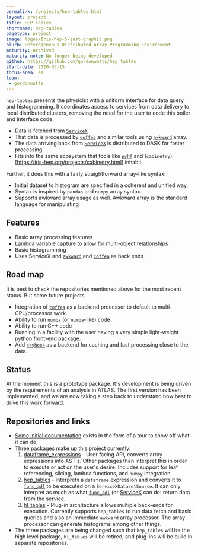 ```yaml
---
permalink: /projects/hep-tables.html
layout: project
title: HEP Tables
shortname: hep-tables
pagetype: project
image: logos/Iris-hep-5-just-graphic.png
blurb: Heterogeneous Distributed Array Programming Environment
maturity: Archived
maturity-note: No longer being developed
github: https://github.com/gordonwatts/hep_tables
start-date: 2020-03-15
focus-area: as
team:
 - gordonwatts
---
```


`hep-tables` presents the physicist with a uniform interface for data query and histogramming. It coordinates access to services from data delivery to local distributed clusters, removing the need for the user to code this boiler and interface code.

- Data is fetched from [`ServiceX`](https://iris-hep.org/projects/servicex.html)
- That data is processed by [`coffea`](https://pypi.org/project/coffea/) and similar tools using [`awkward`](https://iris-hep.org/projects/awkward.html) array.
- The data arriving back from [`ServiceX`](https://iris-hep.org/projects/servicex.html) is distributed to DASK for faster processing.
- Fits into the same ecosystem that tools like [`pyhf`](https://iris-hep.org/projects/pyhf.html) and (`cabinetry`)[https://iris-hep.org/projects/cabinetry.html] inhabit.

Further, it does this with a fairly straightforward array-like syntax:

- Initial dataset to histogram are specified in a coherent and unified way.
- Syntax is inspired by `pandas` and `numpy` array syntax.
- Supports awkward array usage as well. Awkward array is the standard language for manipulating

## Features

- Basic array processing features
- Lambda variable capture to allow for multi-object relationships
- Basic histogramming
- Uses ServiceX and [`awkward`](https://iris-hep.org/projects/awkward.html) and [`coffea`](https://pypi.org/project/coffea/) as back ends

## Road map

It is best to check the repositories mentioned above for the most recent status. But some future projects

- Integration of [`coffea`](https://pypi.org/project/coffea/) as a backend processor to default to multi-CPU/processor work.
- Ability to run `numba` (or `numba`-like) code
- Ability to run C++ code
- Running in a facility with the user having a very simple light-weight python front-end package.
- Add [`skyhook`](https://iris-hep.org/projects/skyhookdm.html) as a backend for caching and fast processing close to the data.

## Status

At the moment this is a prototype package. It's development is being driven by the requirements of an analysis in ATLAS. The first version has been implemented, and we are now taking a step back to understand how best to drive this work forward.

## Repositories and links

- [Some initial documentation](https://gordonwatts.github.io/hep_tables_docs) exists in the form of a tour to show off what it can do.
- Three packages make up this project currently:
  1. [dataframe_expressions](https://github.com/gordonwatts/dataframe_expressions) - User facing API, converts array expressions into AST's. Other packages then interpret this in order to execute or act on the user's desire. Includes support for leaf referencing, slicing, lambda functions, and `numpy` integration.
  2. [hep_tables](https://github.com/gordonwatts/hep_tables) - Interprets a `dataframe` expression and converts it to [`func_adl`](https://iris-hep.org/projects/func-adl.html) to be executed on a `ServiceXDatasetSource`. It can only interpret as much as what [`func_adl`](https://iris-hep.org/projects/func-adl.html) (or [ServiceX](https://iris-hep.org/projects/servicex.html) can do: return data from the service.
  3. [hl_tables](https://github.com/gordonwatts/hl_tables) - Plug-in architecture allows multiple back-ends for execution. Currently supports `hep_tables` to run data fetch and basic queries and also an immediate `awkward` array processor. The array processor can generate histograms among other things.
- The three packages are being changed such that `hep_tables` will be the high level package, `hl_tables` will be retired, and plug-ins will be build in separate repositories.
